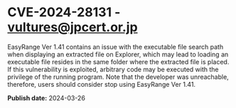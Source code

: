 # CVE-2024-28131 - vultures@jpcert.or.jp

EasyRange Ver 1.41 contains an issue with the executable file search path when displaying an extracted file on Explorer, which may lead to loading an executable file resides in the same folder where the extracted file is placed. If this vulnerability is exploited, arbitrary code may be executed with the privilege of the running program. Note that the developer was unreachable, therefore, users should consider stop using EasyRange Ver 1.41.


**Publish date:** 2024-03-26
